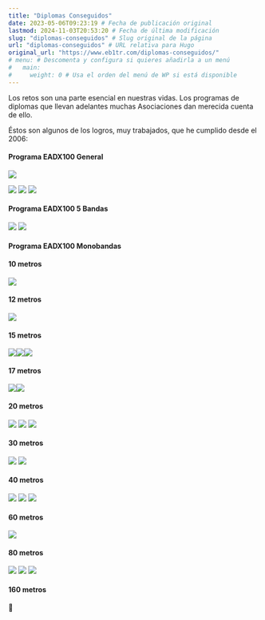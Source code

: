 ```yaml
---
title: "Diplomas Conseguidos"
date: 2023-05-06T09:23:19 # Fecha de publicación original
lastmod: 2024-11-03T20:53:20 # Fecha de última modificación
slug: "diplomas-conseguidos" # Slug original de la página
url: "diplomas-conseguidos" # URL relativa para Hugo
original_url: "https://www.eb1tr.com/diplomas-conseguidos/"
# menu: # Descomenta y configura si quieres añadirla a un menú
#   main:
#     weight: 0 # Usa el orden del menú de WP si está disponible
---
```


Los retos son una parte esencial en nuestras vidas. Los programas de diplomas que llevan adelantes muchas Asociaciones dan merecida cuenta de ello.

Éstos son algunos de los logros, muy trabajados, que he cumplido desde el 2006:

#### Programa EADX100 General

![](https://www.eb1tr.com/wp-content/uploads/2024/10/eadx-mixto-300x212.png)

![](https://www.eb1tr.com/wp-content/uploads/2024/10/eadx-mgm-300x212.png) ![](https://www.eb1tr.com/wp-content/uploads/2024/10/eadx-cw-300x212.png) ![](https://www.eb1tr.com/wp-content/uploads/2024/10/eadx-pho-300x212.png)

#### Programa EADX100 5 Bandas

![](https://www.eb1tr.com/wp-content/uploads/2024/10/eadx-5b-mgm-300x212.png) ![](https://www.eb1tr.com/wp-content/uploads/2024/10/eadx-5b-cw-300x212.png)

#### Programa EADX100 Monobandas

#### 10 metros

![](https://www.eb1tr.com/wp-content/uploads/2024/10/eadx-10-mgm-300x212.png)

#### 12 metros

![](https://www.eb1tr.com/wp-content/uploads/2024/10/eadx-12-mgm-300x212.png)

#### 15 metros

![](https://www.eb1tr.com/wp-content/uploads/2024/10/eadx-15-mgm-300x212.png)![](https://www.eb1tr.com/wp-content/uploads/2024/11/eadx-15-cw-300x212.png)![](https://www.eb1tr.com/wp-content/uploads/2024/11/eadx-15-pho-300x212.png)

#### 17 metros

![](https://www.eb1tr.com/wp-content/uploads/2024/10/eadx-17-mgm-300x212.png)![](https://www.eb1tr.com/wp-content/uploads/2024/11/eadx-17-cw-300x212.png)

#### 20 metros

![](https://www.eb1tr.com/wp-content/uploads/2024/10/eadx-20-mgm-300x212.png) ![](https://www.eb1tr.com/wp-content/uploads/2024/10/eadx-20-cw-300x212.png) ![](https://www.eb1tr.com/wp-content/uploads/2024/10/eadx-20-pho-300x212.png)

#### 30 metros

![](https://www.eb1tr.com/wp-content/uploads/2024/10/eadx-30-mgm-300x212.png) ![](https://www.eb1tr.com/wp-content/uploads/2024/10/eadx-30-cw-300x212.png)

#### 40 metros

![](https://www.eb1tr.com/wp-content/uploads/2024/10/eadx-40-mgm-300x212.png) ![](https://www.eb1tr.com/wp-content/uploads/2024/10/eadx-40-cw-300x212.png) ![](https://www.eb1tr.com/wp-content/uploads/2024/10/eadx-40-pho-300x212.png)

#### 60 metros

![](https://www.eb1tr.com/wp-content/uploads/2024/10/eadx-60-mgm-300x212.png)

#### 80 metros

![](https://www.eb1tr.com/wp-content/uploads/2024/10/eadx-80-mgm-300x212.png) ![](https://www.eb1tr.com/wp-content/uploads/2024/10/eadx-80-cw-300x212.png) ![](https://www.eb1tr.com/wp-content/uploads/2024/10/eadx-80-pho-300x212.png)

#### 160 metros

🙁
